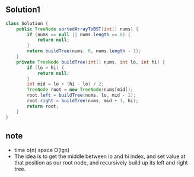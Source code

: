 ## Solution1
``` java
class Solution {
    public TreeNode sortedArrayToBST(int[] nums) {
        if (nums == null || nums.length == 0) {
            return null;
        }
        return buildTree(nums, 0, nums.length - 1);
    }
    private TreeNode buildTree(int[] nums, int lo, int hi) {
        if (lo > hi) {
            return null;
        }
        int mid = lo + (hi - lo) / 2;
        TreeNode root = new TreeNode(nums[mid]);
        root.left = buildTree(nums, lo, mid - 1);
        root.right = buildTree(nums, mid + 1, hi);
        return root;
    }
}
```

## note
* time o(n) space O(lgn)
* The idea is to get the middle between lo and hi index, and set value at that position as our root node, and recursively build
up its left and right tree.
